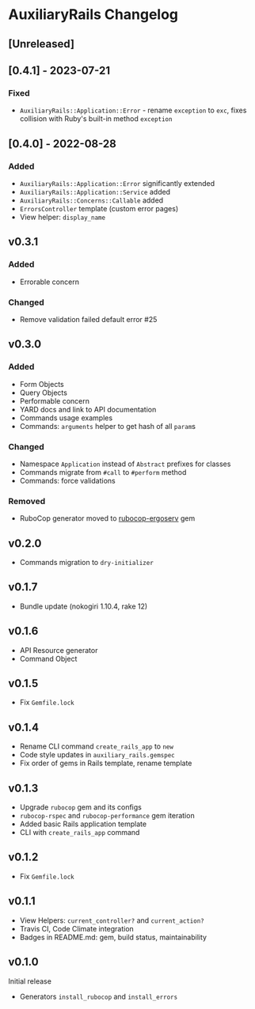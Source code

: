 # AuxiliaryRails Changelog

## [Unreleased]

## [0.4.1] - 2023-07-21

### Fixed

- `AuxiliaryRails::Application::Error` - rename `exception` to `exc`, fixes collision with Ruby's built-in method `exception`

## [0.4.0] - 2022-08-28

### Added

- `AuxiliaryRails::Application::Error` significantly extended
- `AuxiliaryRails::Application::Service` added
- `AuxiliaryRails::Concerns::Callable` added
- `ErrorsController` template (custom error pages)
- View helper: `display_name`

## v0.3.1

### Added
- Errorable concern

### Changed
- Remove validation failed default error #25

## v0.3.0

### Added
- Form Objects
- Query Objects
- Performable concern
- YARD docs and link to API documentation
- Commands usage examples
- Commands: `arguments` helper to get hash of all `param`s

### Changed
- Namespace `Application` instead of `Abstract` prefixes for classes
- Commands migrate from `#call` to `#perform` method
- Commands: force validations

### Removed
- RuboCop generator moved to [rubocop-ergoserv](https://github.com/ergoserv/rubocop-ergoserv) gem

## v0.2.0

* Commands migration to `dry-initializer`

## v0.1.7

* Bundle update (nokogiri 1.10.4, rake 12)

## v0.1.6

* API Resource generator
* Command Object

## v0.1.5

* Fix `Gemfile.lock`

## v0.1.4

* Rename CLI command `create_rails_app` to `new`
* Code style updates in `auxiliary_rails.gemspec`
* Fix order of gems in Rails template, rename template

## v0.1.3

* Upgrade `rubocop` gem and its configs
* `rubocop-rspec` and `rubocop-performance` gem iteration
* Added basic Rails application template
* CLI with `create_rails_app` command

## v0.1.2

* Fix `Gemfile.lock`

## v0.1.1

* View Helpers: `current_controller?` and `current_action?`
* Travis CI, Code Climate integration
* Badges in README.md: gem, build status, maintainability

## v0.1.0

Initial release

* Generators `install_rubocop` and `install_errors`
